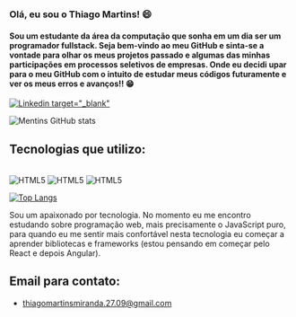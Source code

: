 ### Olá, eu sou o Thiago Martins! 😄
#### Sou um estudante da área da computação que sonha em um dia ser um programador fullstack. Seja bem-vindo ao meu GitHub e sinta-se a vontade para olhar os meus projetos passado e algumas das minhas participações em processos seletivos de empresas. Onde eu decidi upar para o meu GitHub com o intuito de estudar meus códigos futuramente e ver os meus erros e avanços!! 😁

[![Linkedin target="_blank"](https://img.shields.io/badge/LinkedIn-0077B5?style=for-the-badge&logo=linkedin&logoColor=white)](https://www.linkedin.com/in/thiago-martins-6757661b6/)

![Mentins GitHub stats](https://github-readme-stats.vercel.app/api?username=Mentins&show_icons=true&theme=tokyonight)

## Tecnologias que utilizo:
<div style="display: inline_block"><br>
    <img text-align="center" alt="HTML5" src="https://img.shields.io/badge/HTML5-E34F26?style=for-the-badge&logo=html5&logoColor=white">
    <img text-align="center" alt="HTML5" src="https://img.shields.io/badge/CSS3-1572B6?style=for-the-badge&logo=css3&logoColor=white">
    <img text-align="center" alt="HTML5" src="https://img.shields.io/badge/JavaScript-F7DF1E?style=for-the-badge&logo=javascript&logoColor=black">
</div>

[![Top Langs](https://github-readme-stats.vercel.app/api/top-langs/?username=Mentins&langs_count=8)](https://github.com/Mentins/github-readme-stats)
<br>

Sou um apaixonado por tecnologia. No momento eu me encontro estudando sobre programação web, mais precisamente o JavaScript puro, para quando eu me sentir mais confortável nesta tecnologia eu começar a aprender bibliotecas e frameworks (estou pensando em começar pelo React e depois Angular).

## Email para contato:
- [thiagomartinsmiranda.27.09@gmail.com]()
